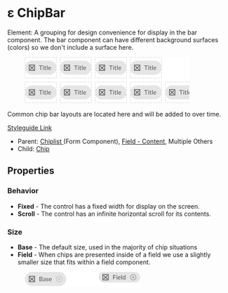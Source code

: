 # ε ChipBar

Element: A grouping for design convenience for display in the bar component. The bar component can have different background surfaces (colors) so we don't include a surface here.

<figure><img src="../../../.gitbook/assets/Bar.png" alt=""><figcaption></figcaption></figure>

Common chip bar layouts are located here and will be added to over time.

[Styleguide Link](https://zpl.io/a8DyPZQ)

* Parent: [Chiplist ](../../components/form/chiplist.md)(Form Component), [Field - Content](../field/field-content.md), Multiple Others
* Child: [Chip](./)

## Properties

### Behavior

* **Fixed** - The control has a fixed width for display on the screen.
* **Scroll** - The control has an infinite horizontal scroll for its contents.

### Size

* **Base** - The default size, used in the majority of chip situations
* **Field** - When chips are presented inside of a field we use a slightly smaller size that fits within a field component.

<figure><img src="../../../.gitbook/assets/Size.png" alt=""><figcaption></figcaption></figure>
